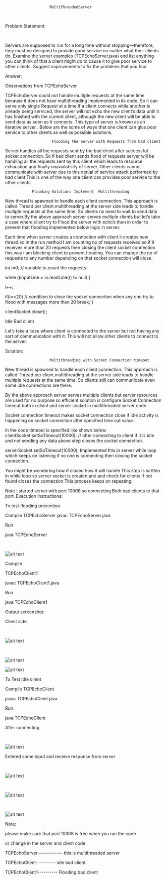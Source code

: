 
 						MultiThreadedServer
<br>


 Problem Statement:

</br>

Servers are supposed to run for a long time without stopping—therefore, they must be designed to provide good service no matter what their clients do. Examine the server examples (TCPEchoServer.java) and list anything you can think of that a client might do to cause it to give poor service to other clients. Suggest improvements to fix the problems that you find.

Answer:


Observations from TCPEchoServer


TCPEchoServer could not handle multiple requests at the same time because it does not have multithreading Implemented in its code. So it can serve only single Request at a time.If a client connects while another is already being serviced, the server will not echo the new client’s data until it has finished with the current client, although the new client will be able to send data as soon as it connects. This type of server is known as an  iterative server .
Below are the some of ways that one client can give poor service to other clients as well as possible solutions.


                         Flooding the Server with Requests from bad client

Server handles all the requests sent by the bad client after successful socket connection. So if bad client sends flood of requests server will be handling all the requests sent by this client which leads to resource exhaustion and finally unavailability of server. Other clients cannot communicate with server due to this denial of service attack performed by bad client.This is one of the way one client can provides poor service to the other clients.

			    Flooding Solution: Implement  Multithreading

New thread is spawned to handle each client connection. This approach is called Thread per client.multithreading at the server side leads to handle multiple requests at the same time. So clients no need to wait to send data to server.By the above approach server serves multiple clients but let’s take a case where client try to Flood the server with echo’s then in order to prevent that flooding implemented below logic in server.


Each time when server creates a connection with client it creates new thread so in the run method I am counting no of requests received so if it receives more than 20 requests then closing the client socket connection this way i am blocking client to prevent flooding.
You can change the no of requests to any number depending on that socket connection will close.


int i=0; // variable to count the requests

while ((inputLine = in.readLine()) != null) 
{

i++;

if(i==20)  // condition to close the socket connection when any one try to flood with messages more than 20
break;
}

clientSocket.close();



Idle Bad client


Let’s take a case where client is connected to the server but not having any sort of
communication with it. This will not allow other clients to connect to the server.

Solution: 

                        Multithreading with Socket Connection timeout


New thread is spawned to handle each client connection. This approach is called Thread per client.multithreading at the server side leads to handle multiple requests at the same time. So clients still can communicate even some idle connections are there.

By the above approach server serves multiple clients but server resources are used for no purpose so efficient solution is configure Socket Connection timeout both in client and server socket in multithreaded server code.

Socket connection timeout  makes socket connection close if idle activity is happening on socket connection after specified time out value.

In the code timeout is specified like shown below.
clientSocket.setSoTimeout(10000); // after connecting to client if it is idle and not sending any data above step closes the socket connection.

serverSocket.setSoTimeout(10000);
Implemented this in server while loop which keeps on listening if no one is connecting then closing the socket connection.

You might be wondering how if closed how it will handle This step is written in while loop so server socket is created and and check for clients if not found closes the connection This process keeps on repeating.

Note :
started server with port 10008 so connecting Both bad clients to that port. Execution Instructions:


To test flooding prevention


Compile TCPEchoServer javac TCPEchoServer.java

Run

java TCPEchoServer

</br>

![alt text](https://github.com/RepakaRamateja/MultiThreadedServer/blob/master/images/1.png)


Compile 


TCPEchoClient1 

javac TCPEchoClient1.java


Run

java TCPEchoClient1


Output screenshot:


Client side

</br>

![alt text](https://github.com/RepakaRamateja/MultiThreadedServer/blob/master/images/2.png)

</br>

![alt text](https://github.com/RepakaRamateja/MultiThreadedServer/blob/master/images/3.png)


![alt text](https://github.com/RepakaRamateja/MultiThreadedServer/blob/master/images/4.png)

  

To Test Idle client 



Compile TCPEchoClient 


javac TCPEchoClient.java

Run

java TCPEchoClient 

After connecting

</br>

![alt text](https://github.com/RepakaRamateja/MultiThreadedServer/blob/master/images/5.png)


Entered some input and receive response from server

</br>

![alt text](https://github.com/RepakaRamateja/MultiThreadedServer/blob/master/images/6.png)

</br>

![alt text](https://github.com/RepakaRamateja/MultiThreadedServer/blob/master/images/7.png)

</br>

![alt text](https://github.com/RepakaRamateja/MultiThreadedServer/blob/master/images/8.png)


Note:

please make sure that port 10008 is free when you run the code

or change in the server and client code 


TCPEchoServer ------------  this is multithreaded server

TCPEchoClient---------- idle bad client

TCPEchoClient1----------  Flooding bad client

